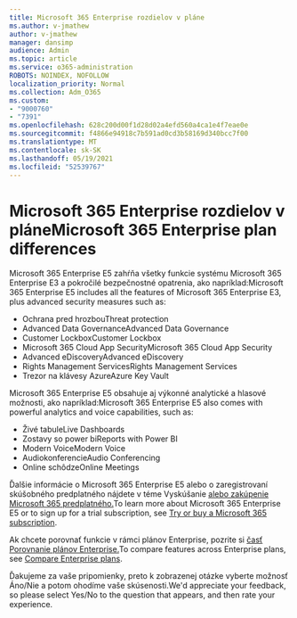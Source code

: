 ```yaml
---
title: Microsoft 365 Enterprise rozdielov v pláne
ms.author: v-jmathew
author: v-jmathew
manager: dansimp
audience: Admin
ms.topic: article
ms.service: o365-administration
ROBOTS: NOINDEX, NOFOLLOW
localization_priority: Normal
ms.collection: Adm_O365
ms.custom:
- "9000760"
- "7391"
ms.openlocfilehash: 628c200d00f1d28d02a4efd560a4ca1e4f7eae0e
ms.sourcegitcommit: f4866e94918c7b591ad0cd3b58169d340bcc7f00
ms.translationtype: MT
ms.contentlocale: sk-SK
ms.lasthandoff: 05/19/2021
ms.locfileid: "52539767"
---
```

# <a name="microsoft-365-enterprise-plan-differences"></a><span data-ttu-id="5bc7d-102">Microsoft 365 Enterprise rozdielov v pláne</span><span class="sxs-lookup"><span data-stu-id="5bc7d-102">Microsoft 365 Enterprise plan differences</span></span>

<span data-ttu-id="5bc7d-103">Microsoft 365 Enterprise E5 zahŕňa všetky funkcie systému Microsoft 365 Enterprise E3 a pokročilé bezpečnostné opatrenia, ako napríklad:</span><span class="sxs-lookup"><span data-stu-id="5bc7d-103">Microsoft 365 Enterprise E5 includes all the features of Microsoft 365 Enterprise E3, plus advanced security measures such as:</span></span>

- <span data-ttu-id="5bc7d-104">Ochrana pred hrozbou</span><span class="sxs-lookup"><span data-stu-id="5bc7d-104">Threat protection</span></span>
- <span data-ttu-id="5bc7d-105">Advanced Data Governance</span><span class="sxs-lookup"><span data-stu-id="5bc7d-105">Advanced Data Governance</span></span>
- <span data-ttu-id="5bc7d-106">Customer Lockbox</span><span class="sxs-lookup"><span data-stu-id="5bc7d-106">Customer Lockbox</span></span>
- <span data-ttu-id="5bc7d-107">Microsoft 365 Cloud App Security</span><span class="sxs-lookup"><span data-stu-id="5bc7d-107">Microsoft 365 Cloud App Security</span></span>
- <span data-ttu-id="5bc7d-108">Advanced eDiscovery</span><span class="sxs-lookup"><span data-stu-id="5bc7d-108">Advanced eDiscovery</span></span>
- <span data-ttu-id="5bc7d-109">Rights Management Services</span><span class="sxs-lookup"><span data-stu-id="5bc7d-109">Rights Management Services</span></span>
- <span data-ttu-id="5bc7d-110">Trezor na klávesy Azure</span><span class="sxs-lookup"><span data-stu-id="5bc7d-110">Azure Key Vault</span></span>

<span data-ttu-id="5bc7d-111">Microsoft 365 Enterprise E5 obsahuje aj výkonné analytické a hlasové možnosti, ako napríklad:</span><span class="sxs-lookup"><span data-stu-id="5bc7d-111">Microsoft 365 Enterprise E5 also comes with powerful analytics and voice capabilities, such as:</span></span>

- <span data-ttu-id="5bc7d-112">Živé tabule</span><span class="sxs-lookup"><span data-stu-id="5bc7d-112">Live Dashboards</span></span>
- <span data-ttu-id="5bc7d-113">Zostavy so power bi</span><span class="sxs-lookup"><span data-stu-id="5bc7d-113">Reports with Power BI</span></span>
- <span data-ttu-id="5bc7d-114">Modern Voice</span><span class="sxs-lookup"><span data-stu-id="5bc7d-114">Modern Voice</span></span>
- <span data-ttu-id="5bc7d-115">Audiokonferencie</span><span class="sxs-lookup"><span data-stu-id="5bc7d-115">Audio Conferencing</span></span>
- <span data-ttu-id="5bc7d-116">Online schôdze</span><span class="sxs-lookup"><span data-stu-id="5bc7d-116">Online Meetings</span></span>

<span data-ttu-id="5bc7d-117">Ďalšie informácie o Microsoft 365 Enterprise E5 alebo o zaregistrovaní skúšobného predplatného nájdete v téme Vyskúšanie [alebo zakúpenie Microsoft 365 predplatného.](https://go.microsoft.com/fwlink/?linkid=2099673)</span><span class="sxs-lookup"><span data-stu-id="5bc7d-117">To learn more about Microsoft 365 Enterprise E5 or to sign up for a trial subscription, see [Try or buy a Microsoft 365 subscription](https://go.microsoft.com/fwlink/?linkid=2099673).</span></span>

<span data-ttu-id="5bc7d-118">Ak chcete porovnať funkcie v rámci plánov Enterprise, pozrite si [časť Porovnanie plánov Enterprise.](https://go.microsoft.com/fwlink/?linkid=2097200)</span><span class="sxs-lookup"><span data-stu-id="5bc7d-118">To compare features across Enterprise plans, see [Compare Enterprise plans](https://go.microsoft.com/fwlink/?linkid=2097200).</span></span>

<span data-ttu-id="5bc7d-119">Ďakujeme za vaše pripomienky, preto k zobrazenej otázke vyberte možnosť Áno/Nie a potom ohodíme vaše skúsenosti.</span><span class="sxs-lookup"><span data-stu-id="5bc7d-119">We'd appreciate your feedback, so please select Yes/No to the question that appears, and then rate your experience.</span></span>

